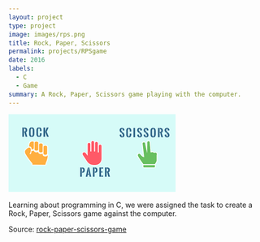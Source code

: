 ```yaml
---
layout: project
type: project
image: images/rps.png
title: Rock, Paper, Scissors
permalink: projects/RPSgame
date: 2016
labels:
  - C
  - Game
summary: A Rock, Paper, Scissors game playing with the computer.
---
```


<img class="ui medium right floated rounded image" src="../images/game.png">

Learning about programming in C, we were assigned the task to create a Rock, Paper, Scissors game against the computer.

Source: <a href="https://github.com/wyoro/rock-paper-scissors/blob/master/YoroWilliam09.c"><i class="large github icon "></i>rock-paper-scissors-game</a>

